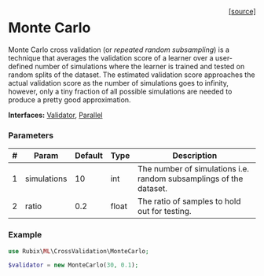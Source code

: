 <span style="float:right;"><a href="https://github.com/RubixML/RubixML/blob/master/src/CrossValidation/MonteCarlo.php">[source]</a></span>

# Monte Carlo
Monte Carlo cross validation (or *repeated random subsampling*) is a technique that averages the validation score of a learner over a user-defined number of simulations where the learner is trained and tested on random splits of the dataset. The estimated validation score approaches the actual validation score as the number of simulations goes to infinity, however, only a tiny fraction of all possible simulations are needed to produce a pretty good approximation.

**Interfaces:** [Validator](api.md#validator), [Parallel](#parallel)

### Parameters
| # | Param | Default | Type | Description |
|---|---|---|---|---|
| 1 | simulations | 10 | int | The number of simulations i.e. random subsamplings of the dataset. |
| 2 | ratio | 0.2 | float | The ratio of samples to hold out for testing. |

### Example
```php
use Rubix\ML\CrossValidation\MonteCarlo;

$validator = new MonteCarlo(30, 0.1);
```